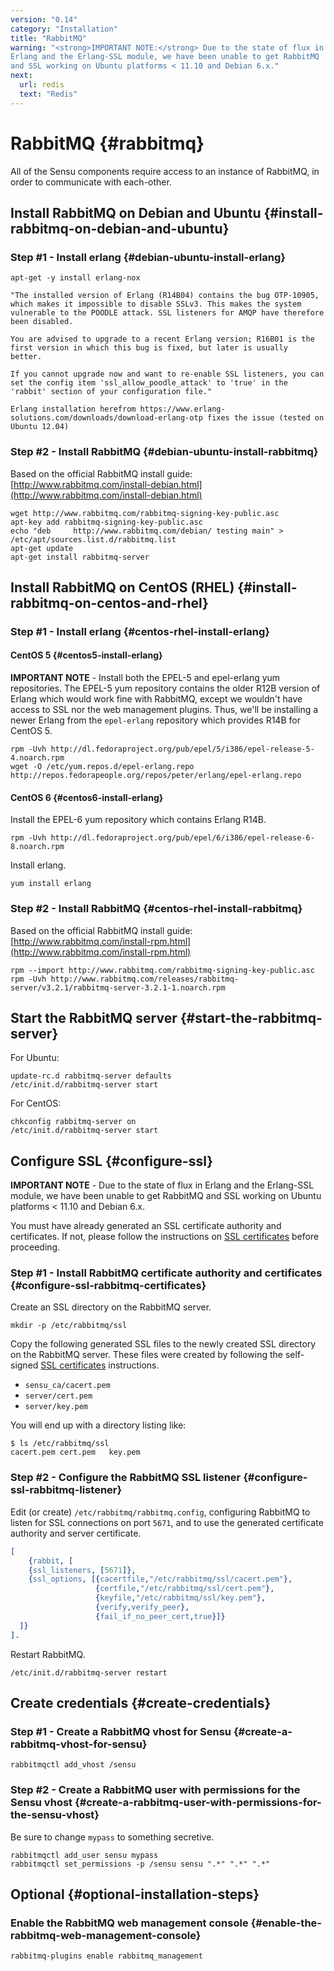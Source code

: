 ```yaml
---
version: "0.14"
category: "Installation"
title: "RabbitMQ"
warning: "<strong>IMPORTANT NOTE:</strong> Due to the state of flux in
Erlang and the Erlang-SSL module, we have been unable to get RabbitMQ
and SSL working on Ubuntu platforms < 11.10 and Debian 6.x."
next:
  url: redis
  text: "Redis"
---
```


# RabbitMQ {#rabbitmq}

All of the Sensu components require access to an instance of RabbitMQ,
in order to communicate with each-other.

## Install RabbitMQ on Debian and Ubuntu {#install-rabbitmq-on-debian-and-ubuntu}

### Step #1 - Install erlang {#debian-ubuntu-install-erlang}

~~~ shell
apt-get -y install erlang-nox

"The installed version of Erlang (R14B04) contains the bug OTP-10905,
which makes it impossible to disable SSLv3. This makes the system
vulnerable to the POODLE attack. SSL listeners for AMQP have therefore
been disabled.

You are advised to upgrade to a recent Erlang version; R16B01 is the
first version in which this bug is fixed, but later is usually
better.

If you cannot upgrade now and want to re-enable SSL listeners, you can
set the config item 'ssl_allow_poodle_attack' to 'true' in the
'rabbit' section of your configuration file."

Erlang installation herefrom https://www.erlang-solutions.com/downloads/download-erlang-otp fixes the issue (tested on Ubuntu 12.04)

~~~

### Step #2 - Install RabbitMQ {#debian-ubuntu-install-rabbitmq}

Based on the official RabbitMQ install guide:
[http://www.rabbitmq.com/install-debian.html](http://www.rabbitmq.com/install-debian.html)

~~~ shell
wget http://www.rabbitmq.com/rabbitmq-signing-key-public.asc
apt-key add rabbitmq-signing-key-public.asc
echo "deb     http://www.rabbitmq.com/debian/ testing main" > /etc/apt/sources.list.d/rabbitmq.list
apt-get update
apt-get install rabbitmq-server
~~~

## Install RabbitMQ on CentOS (RHEL) {#install-rabbitmq-on-centos-and-rhel}

### Step #1 - Install erlang {#centos-rhel-install-erlang}

#### CentOS 5 {#centos5-install-erlang}

**IMPORTANT NOTE** - Install both the EPEL-5 and epel-erlang yum
  repositories. The EPEL-5 yum repository contains the older R12B
  version of Erlang which would work fine with RabbitMQ, except we
  wouldn't have access to SSL nor the web management plugins. Thus,
  we'll be installing a newer Erlang from the `epel-erlang` repository
  which provides R14B for CentOS 5.

~~~ shell
rpm -Uvh http://dl.fedoraproject.org/pub/epel/5/i386/epel-release-5-4.noarch.rpm
wget -O /etc/yum.repos.d/epel-erlang.repo http://repos.fedorapeople.org/repos/peter/erlang/epel-erlang.repo
~~~

#### CentOS 6 {#centos6-install-erlang}

Install the EPEL-6 yum repository which contains Erlang R14B.

~~~ shell
rpm -Uvh http://dl.fedoraproject.org/pub/epel/6/i386/epel-release-6-8.noarch.rpm
~~~

Install erlang.

~~~ shell
yum install erlang
~~~

### Step #2 - Install RabbitMQ {#centos-rhel-install-rabbitmq}

Based on the official RabbitMQ install guide:
[http://www.rabbitmq.com/install-rpm.html](http://www.rabbitmq.com/install-rpm.html)

~~~ shell
rpm --import http://www.rabbitmq.com/rabbitmq-signing-key-public.asc
rpm -Uvh http://www.rabbitmq.com/releases/rabbitmq-server/v3.2.1/rabbitmq-server-3.2.1-1.noarch.rpm
~~~

## Start the RabbitMQ server {#start-the-rabbitmq-server}

For Ubuntu:

~~~ shell
update-rc.d rabbitmq-server defaults
/etc/init.d/rabbitmq-server start
~~~

For CentOS:

~~~ shell
chkconfig rabbitmq-server on
/etc/init.d/rabbitmq-server start
~~~

## Configure SSL {#configure-ssl}

**IMPORTANT NOTE** - Due to the state of flux in Erlang and the
  Erlang-SSL module, we have been unable to get RabbitMQ and SSL
  working on Ubuntu platforms < 11.10 and Debian 6.x.

You must have already generated an SSL certificate authority and
certificates. If not, please follow the instructions on [SSL
certificates](certificates) before proceeding.

### Step #1 - Install RabbitMQ certificate authority and certificates {#configure-ssl-rabbitmq-certificates}

Create an SSL directory on the RabbitMQ server.

~~~ shell
mkdir -p /etc/rabbitmq/ssl
~~~

Copy the following generated SSL files to the newly created SSL
directory on the RabbitMQ server. These files were created by
following the self-signed [SSL certificates](certificates)
instructions.

* `sensu_ca/cacert.pem`
* `server/cert.pem`
* `server/key.pem`

You will end up with a directory listing like:

~~~
$ ls /etc/rabbitmq/ssl
cacert.pem cert.pem   key.pem
~~~

### Step #2 - Configure the RabbitMQ SSL listener {#configure-ssl-rabbitmq-listener}

Edit (or create) `/etc/rabbitmq/rabbitmq.config`, configuring RabbitMQ
to listen for SSL connections on port `5671`, and to use the generated
certificate authority and server certificate.

~~~ erlang
[
    {rabbit, [
    {ssl_listeners, [5671]},
    {ssl_options, [{cacertfile,"/etc/rabbitmq/ssl/cacert.pem"},
                   {certfile,"/etc/rabbitmq/ssl/cert.pem"},
                   {keyfile,"/etc/rabbitmq/ssl/key.pem"},
                   {verify,verify_peer},
                   {fail_if_no_peer_cert,true}]}
  ]}
].
~~~

Restart RabbitMQ.

~~~ shell
/etc/init.d/rabbitmq-server restart
~~~

## Create credentials {#create-credentials}

### Step #1 - Create a RabbitMQ vhost for Sensu {#create-a-rabbitmq-vhost-for-sensu}

~~~ shell
rabbitmqctl add_vhost /sensu
~~~

### Step #2 - Create a RabbitMQ user with permissions for the Sensu vhost {#create-a-rabbitmq-user-with-permissions-for-the-sensu-vhost}

Be sure to change `mypass` to something secretive.

~~~ shell
rabbitmqctl add_user sensu mypass
rabbitmqctl set_permissions -p /sensu sensu ".*" ".*" ".*"
~~~

## Optional {#optional-installation-steps}

### Enable the RabbitMQ web management console {#enable-the-rabbitmq-web-management-console}

~~~ shell
rabbitmq-plugins enable rabbitmq_management
~~~
